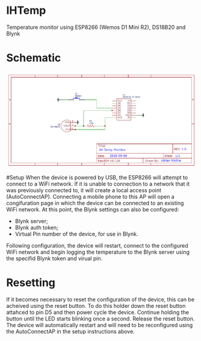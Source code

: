 # IHTemp
Temperature monitor using ESP8266 (Wemos D1 Mini R2), DS18B20 and Blynk

# Schematic
![schematic](docs/schematic.png)

#Setup
When the device is powered by USB, the ESP8266 will attempt to connect to a WiFi network.  If it is unable to connection to a network that it was previously connected to, it will create a local access point (AutoConnectAP).  Connecting a mobile phone to this AP will open a congifuration page in which the device can be connected to an existing WiFi network.  At this point, the Blynk settings can also be configured:

* Blynk server;
* Blynk auth token;
* Virtual Pin number of the device, for use in Blynk.

Following configuration, the device will restart, connect to the configured WiFi network and begin logging the temperature to the Blynk server using the specifid Blynk token and virual pin.

# Resetting
If it becomes necessary to reset the configuration of the device, this can be acheived using the reset button.  To do this holder down the reset button attahced to pin D5 and then power cycle the device.  Continue holding the button until the LED starts blinking once a second.  Release the reset button.  The device will automatically restart and will need to be reconfigured using the AutoConnectAP in the setup instructions above. 
